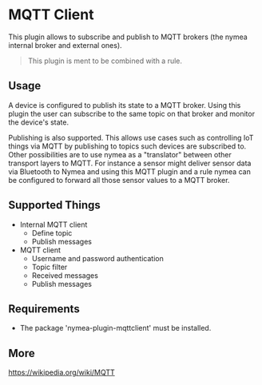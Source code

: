 # MQTT Client

This plugin allows to subscribe and publish to MQTT brokers (the nymea internal broker and external ones).

> This plugin is ment to be combined with a rule.

## Usage

A device is configured to publish its state to a MQTT broker. Using this plugin the user can subscribe to
the same topic on that broker and monitor the device's state.

Publishing is also supported. This allows use cases such as controlling IoT things via MQTT by publishing
to topics such devices are subscribed to. Other possibilities are to use nymea as a "translator" between other
transport layers to MQTT. For instance a sensor might deliver sensor data via Bluetooth to Nymea and using this
MQTT plugin and a rule nymea can be configured to forward all those sensor values to a MQTT broker.

## Supported Things

* Internal MQTT client
    * Define topic
    * Publish messages
* MQTT client
    * Username and password authentication
    * Topic filter
    * Received messages
    * Publish messages

## Requirements

* The package 'nymea-plugin-mqttclient' must be installed.

## More 

https://wikipedia.org/wiki/MQTT

